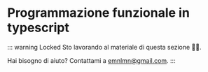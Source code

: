 # Programmazione funzionale in typescript

::: warning Locked
Sto lavorando al materiale di questa sezione 👨‍💻.

Hai bisogno di aiuto? Contattami a [emnlmn@gmail.com](mailto:emnlmn@gmail.com).
:::
